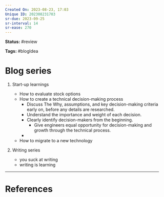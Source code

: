 ```yaml
---
Created On: 2023-08-23, 17:03
Unique ID: 202308231703
sr-due: 2023-09-25
sr-interval: 14
sr-ease: 270
---
```

**Status:** #review 

**Tags:** #blogIdea 

# Blog series

1. Start-up learnings 
    - How to evaluate stock options 
    - How to create a technical decision-making process 
	    - Discuss The Why, assumptions, and key decision-making criteria early on, before any details are researched. 
	    - Understand the importance and weight of each decision. 
	    - Clearly identify decision-makers from the beginning.
		    - Give engineers equal opportunity for decision-making and growth through the technical process.
		- 
    - How to migrate to a new technology 

2. Writing series 
    - you suck at writing 
    - writing is learning 



---
# References
